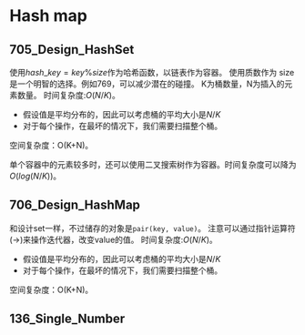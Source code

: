 # Hash map
## 705_Design_HashSet
使用$hash\_key = key \% size$作为哈希函数，以链表作为容器。
使用质数作为 size 是一个明智的选择。例如769，可以减少潜在的碰撞。
K为桶数量，N为插入的元素数量。
时间复杂度:$O(N/K)$。
* 假设值是平均分布的，因此可以考虑桶的平均大小是$N/K$
* 对于每个操作，在最坏的情况下，我们需要扫描整个桶。

空间复杂度：O(K+N)。

单个容器中的元素较多时，还可以使用二叉搜索树作为容器。时间复杂度可以降为$O(log(N/K))$。

## 706_Design_HashMap
和设计set一样，不过储存的对象是```pair(key, value)```。
注意可以通过指针运算符(->)来操作迭代器，改变value的值。
时间复杂度:$O(N/K)$。
* 假设值是平均分布的，因此可以考虑桶的平均大小是$N/K$
* 对于每个操作，在最坏的情况下，我们需要扫描整个桶。

空间复杂度：O(K+N)。

## 136_Single_Number



